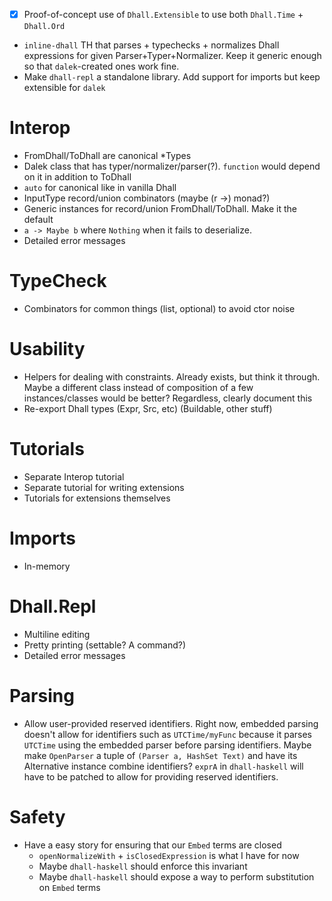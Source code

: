 * [X] Proof-of-concept use of `Dhall.Extensible` to use both `Dhall.Time` + `Dhall.Ord`
* `inline-dhall` TH that parses + typechecks + normalizes Dhall expressions for given Parser+Typer+Normalizer. Keep it generic enough so that `dalek`-created ones work fine.
* Make `dhall-repl` a standalone library. Add support for imports but keep extensible for `dalek`

# Interop
* FromDhall/ToDhall are canonical \*Types
* Dalek class that has typer/normalizer/parser(?). `function` would depend on it in addition to ToDhall
* `auto` for canonical like in vanilla Dhall
* InputType record/union combinators (maybe (r ->) monad?)
* Generic instances for record/union FromDhall/ToDhall. Make it the default
* `a -> Maybe b` where `Nothing` when it fails to deserialize.
* Detailed error messages

# TypeCheck
* Combinators for common things (list, optional) to avoid ctor noise

# Usability
* Helpers for dealing with constraints. Already exists, but think it through. Maybe a different class instead of composition of a few instances/classes would be better? Regardless, clearly document this
* Re-export Dhall types (Expr, Src, etc) (Buildable, other stuff)

# Tutorials
* Separate Interop tutorial
* Separate tutorial for writing extensions
* Tutorials for extensions themselves

# Imports
* In-memory

# Dhall.Repl
* Multiline editing
* Pretty printing (settable? A command?)
* Detailed error messages

# Parsing
* Allow user-provided reserved identifiers. Right now, embedded parsing doesn't allow for identifiers such as `UTCTime/myFunc` because it parses `UTCTime` using the embedded parser before parsing identifiers. Maybe make `OpenParser` a tuple of `(Parser a, HashSet Text)` and have its Alternative instance combine identifiers? `exprA` in `dhall-haskell` will have to be patched to allow for providing reserved identifiers.

# Safety
* Have a easy story for ensuring that our `Embed` terms are closed
  * `openNormalizeWith` + `isClosedExpression` is what I have for now
  * Maybe `dhall-haskell` should enforce this invariant
  * Maybe `dhall-haskell` should expose a way to perform substitution on `Embed` terms
